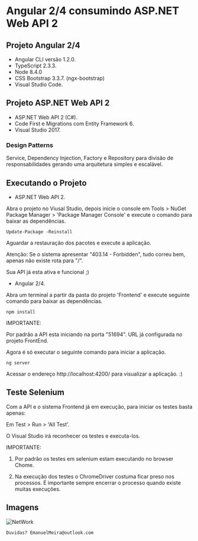 # Angular 2/4 consumindo ASP.NET Web API 2


## Projeto Angular 2/4

* Angular CLI versão 1.2.0.
* TypeScript 2.3.3.
* Node 8.4.0
* CSS Bootstrap 3.3.7. (ngx-bootstrap)
* Visual Studio Code.

## Projeto ASP.NET Web API 2

 * ASP.NET Web API 2 (C#).
 * Code First e Migrations com Entity Framework 6.
 * Visual Studio 2017.

### Design Patterns
Service, Dependency Injection, Factory e Repository para divisão de responsabilidades gerando uma arquitetura simples e escalável. 

## Executando o Projeto

* ASP.NET Web API 2.

Abra o projeto no Viusal Studio, depois inicie o console em Tools > NuGet Package Manager > 'Package Manager Console' e 
execute o comando para baixar as dependências. 

```
Update-Package -Reinstall
```

Aguardar a restauração dos pacotes e execute a aplicação.

Atenção: Se o sistema apresentar "403.14 - Forbidden", tudo correu bem, apenas não existe rota para "/".

Sua API já esta ativa e funcional ;) 

* Angular 2/4.

Abra um terminal a partir da pasta do projeto 'Frontend' e execute seguinte comando para baixar as dependências.

```
npm install
```

IMPORTANTE: 

Por padrão a API esta iniciando na porta "51694". URL já configurada no projeto FrontEnd.

Agora é só executar o seguinte comando para iniciar a aplicação.

```
ng server
```

Acessar o endereço http://localhost:4200/ para visualizar a aplicação. :)


## Teste Selenium

Com a API e o sistema Frontend já em execução, para iniciar os testes basta apenas: 

Em Test > Run > 'All Test'.

O Visual Studio irá reconhecer os testes e executa-los.

IMPORTANTE: 

1. Por padrão os testes em selenium estam executando no browser Chome.

2. Na execução dos testes o ChromeDriver costuma ficar preso nos processos. É importante sempre encerrar o processo quando existe muitas execuções.


## Imagens

![NetWork](https://github.com/Emanuelmeira/Easy-teste/img/network.PNG)


```
Duvidas? EmanuelMeira@outlook.com 
```

